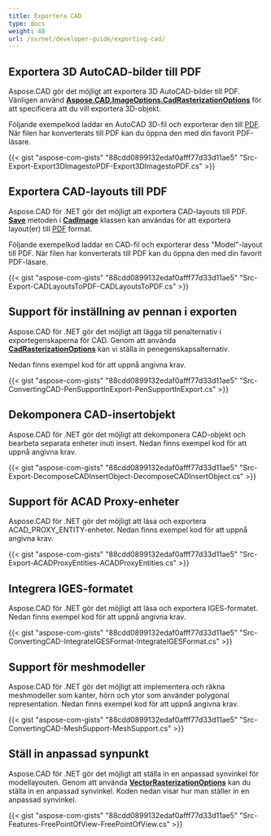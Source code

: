 ```yaml
---
title: Exportera CAD
type: docs
weight: 40
url: /sv/net/developer-guide/exporting-cad/
---
```


## **Exportera 3D AutoCAD-bilder till PDF**

Aspose.CAD gör det möjligt att exportera 3D AutoCAD-bilder till PDF. Vänligen använd [**Aspose.CAD.ImageOptions.CadRasterizationOptions**](https://reference.aspose.com/cad/net/aspose.cad.imageoptions/cadrasterizationoptions) för att specificera att du vill exportera 3D-objekt.

Följande exempelkod laddar en AutoCAD 3D-fil och exporterar den till [PDF](https://docs.fileformat.com/pdf/). När filen har konverterats till PDF kan du öppna den med din favorit PDF-läsare.

{{< gist "aspose-com-gists" "88cdd0899132edaf0afff77d33d11ae5" "Src-Export-Export3DImagestoPDF-Export3DImagestoPDF.cs" >}}

## **Exportera CAD-layouts till PDF**

Aspose.CAD för .NET gör det möjligt att exportera CAD-layouts till PDF. [**Save**](https://reference.aspose.com/cad/net/aspose.cad/image/methods/save/index) metoden i [**CadImage**](https://reference.aspose.com/cad/net/aspose.cad.fileformats.cad/cadimage) klassen kan användas för att exportera layout(er) till [PDF](https://docs.fileformat.com/pdf/) format.

Följande exempelkod laddar en CAD-fil och exporterar dess "Model"-layout till PDF. När filen har konverterats till PDF kan du öppna den med din favorit PDF-läsare.

{{< gist "aspose-com-gists" "88cdd0899132edaf0afff77d33d11ae5" "Src-Export-CADLayoutsToPDF-CADLayoutsToPDF.cs" >}}

## **Support för inställning av pennan i exporten**

Aspose.CAD för .NET gör det möjligt att lägga till penalternativ i exportegenskaperna för CAD. Genom att använda [**CadRasterizationOptions**](https://reference.aspose.com/cad/net/aspose.cad.imageoptions/cadrasterizationoptions) kan vi ställa in penegenskapsalternativ.

Nedan finns exempel kod för att uppnå angivna krav.

{{< gist "aspose-com-gists" "88cdd0899132edaf0afff77d33d11ae5" "Src-ConvertingCAD-PenSupportInExport-PenSupportInExport.cs" >}}

## **Dekomponera CAD-insertobjekt**

Aspose.CAD för .NET gör det möjligt att dekomponera CAD-objekt och bearbeta separata enheter inuti insert. Nedan finns exempel kod för att uppnå angivna krav.

{{< gist "aspose-com-gists" "88cdd0899132edaf0afff77d33d11ae5" "Src-Export-DecomposeCADInsertObject-DecomposeCADInsertObject.cs" >}}

## **Support för ACAD Proxy-enheter**

Aspose.CAD för .NET gör det möjligt att läsa och exportera ACAD_PROXY_ENTITY-enheter. Nedan finns exempel kod för att uppnå angivna krav.

{{< gist "aspose-com-gists" "88cdd0899132edaf0afff77d33d11ae5" "Src-Export-ACADProxyEntities-ACADProxyEntities.cs" >}}

## **Integrera IGES-formatet**

Aspose.CAD för .NET gör det möjligt att läsa och exportera IGES-formatet. Nedan finns exempel kod för att uppnå angivna krav.

{{< gist "aspose-com-gists" "88cdd0899132edaf0afff77d33d11ae5" "Src-ConvertingCAD-IntegrateIGESFormat-IntegrateIGESFormat.cs" >}}

## **Support för meshmodeller**

Aspose.CAD för .NET gör det möjligt att implementera och räkna meshmodeller som kanter, hörn och ytor som använder polygonal representation. Nedan finns exempel kod för att uppnå angivna krav.

{{< gist "aspose-com-gists" "88cdd0899132edaf0afff77d33d11ae5" "Src-ConvertingCAD-MeshSupport-MeshSupport.cs" >}}

## **Ställ in anpassad synpunkt**

Aspose.CAD för .NET gör det möjligt att ställa in en anpassad synvinkel för modellayouten. Genom att använda [**VectorRasterizationOptions**](https://reference.aspose.com/cad/net/aspose.cad.imageoptions/vectorrasterizationoptions) kan du ställa in en anpassad synvinkel. Koden nedan visar hur man ställer in en anpassad synvinkel.

{{< gist "aspose-com-gists" "88cdd0899132edaf0afff77d33d11ae5" "Src-Features-FreePointOfView-FreePointOfView.cs" >}}
